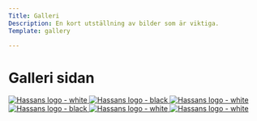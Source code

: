 ```yaml
---
Title: Galleri
Description: En kort utställning av bilder som är viktiga.
Template: gallery

---
```


# Galleri sidan

<!-- ![Image Title](%base_url%/image/polisen.png){.snapshots} -->

<div class="gallery">
  <a href="%base_url%/image/hh_logo.png" target="_blank">
  <img 
    src="%base_url%/assets/img/hh_logo.png" 
    srcset="%base_url%/assets/img/hh_logo.png?60w"
    alt="Hassans logo - white">
  </a>
  <a href="%base_url%/image/polisen.png" target="_blank">
    <img 
      src="%base_url%/image/hh_logo_b-256x256.png" 
      srcset="%base_url%/image/hh_logo_b-256x256.png?w25"  
      alt="Hassans logo - black">
  </a>
    <a href="%base_url%/image/hh_logo.png" target="_blank">
  <img 
    src="%base_url%/assets/img/hh_logo.png" 
    srcset="%base_url%/assets/img/hh_logo.png?60w"
    alt="Hassans logo - white">
  </a>
  <a href="%base_url%/image/polisen.png" target="_blank">
    <img 
      src="%base_url%/image/hh_logo_b-256x256.png" 
      srcset="%base_url%/image/hh_logo_b-256x256.png?w50"  
      alt="Hassans logo - black">
  </a>
    <a href="%base_url%/image/hh_logo.png" target="_blank">
  <img 
    src="%base_url%/assets/img/hh_logo.png" 
    srcset="%base_url%/assets/img/hh_logo.png?60w"
    alt="Hassans logo - white">
  </a>
    <a href="%base_url%/image/hh_logo.png" target="_blank">
  <img 
    src="%base_url%/assets/img/hh_logo.png" 
    srcset="%base_url%/assets/img/hh_logo.png?60w"
    alt="Hassans logo - white">
  </a>
  <!-- Lägg till fler bilder minst 12-st -->
</div>
